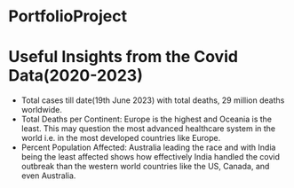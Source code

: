 # PortfolioProject
# Useful Insights from the Covid Data(2020-2023)
- Total cases till date(19th June 2023) with total deaths, 29 million deaths worldwide.
- Total Deaths per Continent:
               Europe is the highest and Oceania is the least. This may question the most advanced healthcare system in the world i.e. in the
most developed countries like Europe.
- Percent Population Affected: 
                 Australia leading the race and with India being the least affected shows how effectively India handled the covid outbreak than the 
western world countries like the US, Canada, and even Australia.

